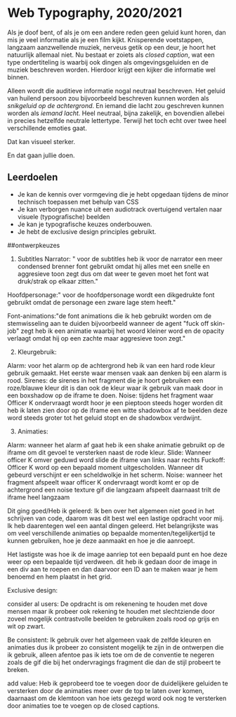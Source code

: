 # Web Typography, 2020/2021

Als je doof bent, of als je om een andere reden geen geluid kunt horen, dan mis je veel informatie als je een film kijkt. Knisperende voetstappen, langzaam aanzwellende muziek, nerveus getik op een deur, je hoort het natuurlijk allemaal niet. Nu bestaat er zoiets als *closed caption*, wat een type ondertiteling is waarbij ook dingen als omgevingsgeluiden en de muziek beschreven worden. Hierdoor krijgt een kijker die informatie wel binnen.

Alleen wordt die auditieve informatie nogal neutraal beschreven. Het geluid van huilend persoon zou bijvoorbeeld beschreven kunnen worden als *snikgeluid op de achtergrond*. En iemand die lacht zou geschreven kunnen worden als *iemand lacht.* Heel neutraal, bijna zakelijk, en bovendien allebei in precies hetzelfde neutrale lettertype. Terwijl het toch echt over twee heel verschillende emoties gaat. 

Dat kan visueel sterker. 

En dat gaan jullie doen.

## Leerdoelen

- Je kan de kennis over vormgeving die je hebt opgedaan tijdens de minor technisch toepassen met behulp van CSS
- Je kan verborgen nuance uit een audiotrack overtuigend vertalen naar visuele (typografische) beelden
- Je kan je typografische keuzes onderbouwen.
- Je hebt de exclusive design principles gebruikt.

##ontwerpkeuzes

1. Subtitles
Narrator: " voor de subtitles heb ik voor de narrator een meer condensed brenner font gebruikt omdat hij alles met een snelle en aggresieve toon zegt dus om dat weer te geven moet het font wat druk/strak op elkaar zitten."

Hoofdpersonage:" voor de hoofdpersonage wordt een dikgedrukte font gebruikt omdat de personage een zware lage stem heeft."

Font-animations:"de font animations die ik heb gebruikt worden om de stemwisseling aan te duiden bijvoorbeeld wanneer de agent "fuck off skin-job" zegt heb ik een animatie waarbij het woord kleiner word en de opacity verlaagt omdat hij op een zachte maar aggresieve toon zegt."

2. Kleurgebruik:

Alarm: voor het alarm op de achtergrond heb ik van een hard rode kleur gebruik gemaakt. Het eerste waar mensen vaak aan denken bij een alarm is rood.
Sirenes: de sirenes in het fragment die je hoort gebruiken een roze/blauwe kleur dit is dan ook de kleur waar ik gebruik van maak door in een boxshadow op de iframe te doen.
Noise: tijdens het fragment waar Officer K ondervraagt wordt hoor je een pieptoon steeds hoger worden dit heb ik laten zien door op de iframe een witte shadowbox af te beelden deze word steeds groter tot het geluid stopt en de shadowbox verdwijnt.

3. Animaties:

Alarm: wanneer het alarm af gaat heb ik een shake animatie gebruikt op de iframe om dit gevoel te versterken naast de rode kleur.
Slide: Wanneer officer K omver geduwd word slide de iframe van links naar rechts
Fuckoff: Officer K word op een bepaald moment uitgescholden. Wanneer dit gebeurd verschijnt er een scheldwolkje in het scherm.
Noise: wanneer het fragment afspeelt waar officer K ondervraagt wordt komt er op de achtergrond een noise texture gif die langzaam afspeelt daarnaast trilt de iframe heel langzaam


Dit ging goed/Heb ik geleerd:
Ik ben over het algemeen niet goed in het schrijven van code, daarom was dit best wel een lastige opdracht voor mij. Ik heb daarentegen wel een aantal dingen geleerd. Het belangrijkste was om veel verschillende animaties op bepaalde momenten/tegelijkertijd te kunnen gebruiken, hoe je deze aanmaakt en hoe je die aanroept.

Het lastigste was hoe ik de image aanriep tot een bepaald punt en hoe deze weer op een bepaalde tijd verdween. dit heb ik gedaan door de image in een div aan te roepen en dan daarvoor een ID aan te maken waar je hem benoemd en hem plaatst in het grid.

Exclusive design:

consider al users: De opdracht is om rekenening te houden met dove mensen maar ik probeer ook rekening te houden met slechtziende door zoveel mogelijk contrastvolle beelden te gebruiken zoals rood op grijs en wit op zwart.

Be consistent: Ik gebruik over het algemeen vaak de zelfde kleuren en animaties dus ik probeer zo consistent mogelijk te zijn in de ontwerpen die ik gebruik, alleen afentoe pas ik iets toe om de de conventie te negeren zoals de gif die bij het ondervragings fragment die dan de stijl probeert te breken.

add value: Heb ik geprobeerd toe te voegen door de duidelijkere geluiden te versterken door de animaties meer over de top te laten over komen, daarnaast om de klemtoon van hoe iets gezegd word ook nog te versterken door animaties toe te voegen op de closed captions.

